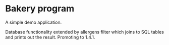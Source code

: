 # Bakery program

A simple demo application.

Database functionality extended by allergens filter which joins to SQL tables
and prints out the result. Promoting to 1.4.1.